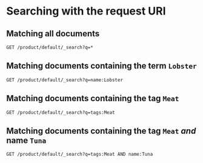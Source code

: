 # Searching with the request URI

## Matching all documents

```
GET /product/default/_search?q=*
```

## Matching documents containing the term `Lobster`

```
GET /product/default/_search?q=name:Lobster
```

## Matching documents containing the tag `Meat`

```
GET /product/default/_search?q=tags:Meat
```

## Matching documents containing the tag `Meat` _and_ name `Tuna`

```
GET /product/default/_search?q=tags:Meat AND name:Tuna
```
